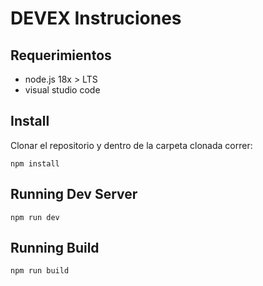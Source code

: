 # DEVEX Instruciones

## Requerimientos

- node.js 18x > LTS
- visual studio code

## Install

Clonar el repositorio y dentro de la carpeta clonada correr:

``` npm install ```

## Running Dev Server

``` npm run dev ```

## Running Build

``` npm run build ```